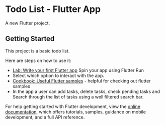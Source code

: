 # Todo List - Flutter App

A new Flutter project.

## Getting Started

This project is a basic todo list.

Here are steps on how to use it:

- [Lab: Write your first Flutter app](https://docs.flutter.dev/get-started/codelab) Spin your app using Flutter Run
- Select which option to interact with the app.
- [Cookbook: Useful Flutter samples](https://docs.flutter.dev/cookbook) - helpful for checking out flutter samples
- In the app a user can add tasks, delete tasks, check pending tasks and Search through the list of tasks using a well filtered search bar.


For help getting started with Flutter development, view the
[online documentation](https://docs.flutter.dev/), which offers tutorials,
samples, guidance on mobile development, and a full API reference.
